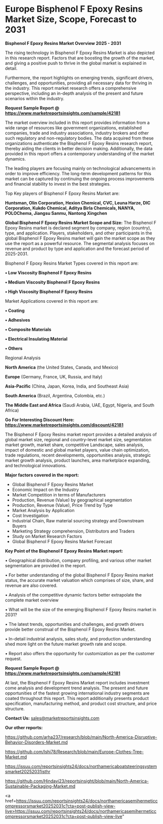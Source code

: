 # Europe Bisphenol F Epoxy Resins Market Size, Scope, Forecast to 2031

<Strong> Bisphenol F Epoxy Resins Market Overview 2025 - 2031</strong>

The rising technology in Bisphenol F Epoxy Resins Market is also depicted in this research report. Factors that are boosting the growth of the market, and giving a positive push to thrive in the global market is explained in detail.

Furthermore, the report highlights on emerging trends, significant drivers, challenges, and opportunities, providing all necessary data for thriving in the industry. This report market research offers a comprehensive perspective, including an in-depth analysis of the present and future scenarios within the industry.

<strong>Request Sample Report @ <a href=https://www.marketreportsinsights.com/sample/42181>https://www.marketreportsinsights.com/sample/42181</a></strong>

The market overview included in this report provides information from a wide range of resources like government organizations, established companies, trade and industry associations, industry brokers and other such regulatory and non-regulatory bodies. The data acquired from these organizations authenticate the Bisphenol F Epoxy Resins research report, thereby aiding the clients in better decision making. Additionally, the data provided in this report offers a contemporary understanding of the market dynamics.

The leading players are focusing mainly on technological advancements in order to improve efficiency. The long-term development patterns for this market can be captured by continuing the ongoing process improvements and financial stability to invest in the best strategies.

Top Key players of Bisphenol F Epoxy Resins Market are:

<strong>Huntsman, Olin Corporation, Hexion Chemical, CVC, Leuna Harze, DIC Corporation, Kukdo Chemical, Aditya Birla Chemicals, NANYA, POLOChema, Jiangsu Sanmu, Nantong Xingchen</strong>

<strong><b>Global Bisphenol F Epoxy Resins Market Scope and Size:</b></strong>
The Bisphenol F Epoxy Resins market is declared segment by company, region (country), type, and application. Players, stakeholders, and other participants in the global Bisphenol F Epoxy Resins market will gain the market scope as they use the report as a powerful resource. The segmental analysis focuses on revenue and product by type and application and the forecast period of 2025-2031.

Bisphenol F Epoxy Resins Market Types covered in this report are:

<strong>•  Low Viscosity Bisphenol F Epoxy Resins

•  Medium Viscosity Bisphenol F Epoxy Resins

•  High Viscosity Bisphenol F Epoxy Resins</strong>

Market Applications covered in this report are:

<strong>•  Coating

•  Adhesives

•  Composite Materials

•  Electrical Insulating Material

•  Others</strong> 

Regional Analysis

<strong>North America</strong> (the United States, Canada, and Mexico)

<strong>Europe</strong> (Germany, France, UK, Russia, and Italy)

<strong>Asia-Pacific</strong> (China, Japan, Korea, India, and Southeast Asia)

<strong>South America</strong> (Brazil, Argentina, Colombia, etc.)

<strong>The Middle East and Africa</strong> (Saudi Arabia, UAE, Egypt, Nigeria, and South Africa)

<strong>Go For Interesting Discount Here: <a href=https://www.marketreportsinsights.com/discount/42181>https://www.marketreportsinsights.com/discount/42181</a></strong>

The Bisphenol F Epoxy Resins market report provides a detailed analysis of global market size, regional and country-level market size, segmentation market growth, market share, competitive Landscape, sales analysis, impact of domestic and global market players, value chain optimization, trade regulations, recent developments, opportunities analysis, strategic market growth analysis, product launches, area marketplace expanding, and technological innovations.

<strong><b>Major factors covered in the report:</b></strong>
<ul>
  <li>Global Bisphenol F Epoxy Resins Market </li>
  <li>Economic Impact on the Industry</li>
  <li>Market Competition in terms of Manufacturers</li>
  <li>Production, Revenue (Value) by geographical segmentation</li>
  <li>Production, Revenue (Value), Price Trend by Type</li>
  <li>Market Analysis by Application</li>
  <li>Cost Investigation</li>
  <li>Industrial Chain, Raw material sourcing strategy and Downstream Buyers</li>
  <li>Marketing Strategy comprehension, Distributors and Traders</li>
  <li>Study on Market Research Factors</li>
  <li>Global Bisphenol F Epoxy Resins Market Forecast</li>
</ul>

<strong><b>Key Point of the Bisphenol F Epoxy Resins Market report:</b></strong>

• Geographical distribution, company profiling, and various other market segmentation are provided in the report.

• For better understanding of the global Bisphenol F Epoxy Resins market status, the accurate market valuation which comprises of size, share, and revenue are also covered.

• Analysis of the competitive dynamic factors better extrapolate the complete market overview

• What will be the size of the emerging Bisphenol F Epoxy Resins market in 2031?

• The latest trends, opportunities and challenges, and growth drivers provide better construal of the Bisphenol F Epoxy Resins Market.

• In-detail industrial analysis, sales study, and production understanding shed more light on the future market growth rate and scope.

• Report also offers the opportunity for customization as per the customer request.

<strong>Request Sample Report @ <a href=https://www.marketreportsinsights.com/sample/42181>https://www.marketreportsinsights.com/sample/42181</a></strong>

At last, the Bisphenol F Epoxy Resins Market report includes investment come analysis and development trend analysis. The present and future opportunities of the fastest growing international industry segments are coated throughout this report. This report additionally presents product specification, manufacturing method, and product cost structure, and price structure.

<strong>Contact Us:</strong>
sales@marketreportsinsights.com

<strong>Our other reports:</strong>

<a href=https://github.com/arha237/research/blob/main/North-America-Disruptive-Behavior-Disorders-Market.md>https://github.com/arha237/research/blob/main/North-America-Disruptive-Behavior-Disorders-Market.md</a>

<a href=https://github.com/Ishi78/Research/blob/main/Europe-Clothes-Tree-Market.md>https://github.com/Ishi78/Research/blob/main/Europe-Clothes-Tree-Market.md</a>

<a href=https://issuu.com/reportsinsights24/docs/northamericaboatsteeringsystemsmarket20252031isthr>https://issuu.com/reportsinsights24/docs/northamericaboatsteeringsystemsmarket20252031isthr</a>

<a href=https://github.com/Hindavi23/reportsinsight/blob/main/North-America-Sustainable-Packaging-Market.md>https://github.com/Hindavi23/reportsinsight/blob/main/North-America-Sustainable-Packaging-Market.md</a>

<a href=https://issuu.com/reportsinsights24/docs/northamericasemihermeticcompressorsmarket20252031c?cta=post-publish-view-live>https://issuu.com/reportsinsights24/docs/northamericasemihermeticcompressorsmarket20252031c?cta=post-publish-view-live</a>"
